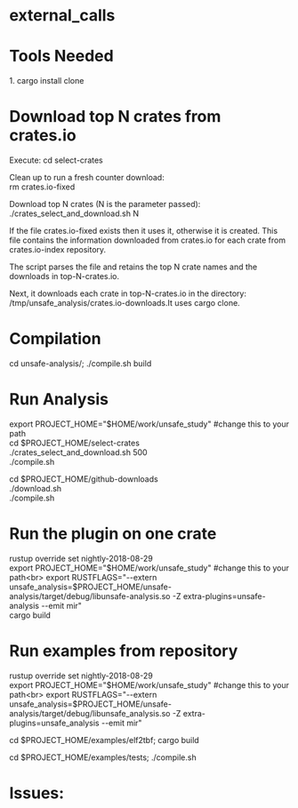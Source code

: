 # external_calls

<h1>Tools Needed</h1>
1. cargo install clone

<h1>Download top N crates from crates.io</h1>

Execute: cd select-crates

Clean up to run a fresh counter download:<br> rm crates.io-fixed

Download top N crates (N is the parameter passed): <br>
./crates_select_and_download.sh N

If the file crates.io-fixed exists then it uses it, otherwise it is
created. This file contains the information downloaded from crates.io
for each crate from crates.io-index repository.

The script parses the file and retains the top N crate names and the
downloads in top-N-crates.io.

Next, it downloads each crate in top-N-crates.io in the directory:
/tmp/unsafe_analysis/crates.io-downloads.It uses cargo clone.

<h1>Compilation</h1>

cd unsafe-analysis/; ./compile.sh build <br>

<h1>Run Analysis</h1>
export PROJECT_HOME="$HOME/work/unsafe_study" #change this to your path<br>
cd $PROJECT_HOME/select-crates<br>
./crates_select_and_download.sh 500<br>
./compile.sh<br>

cd $PROJECT_HOME/github-downloads<br>
./download.sh<br>
./compile.sh<br>

<h1>Run the plugin on one crate</h1>

rustup override set nightly-2018-08-29<br>
export PROJECT_HOME="$HOME/work/unsafe_study" #change this to your path<br>
export RUSTFLAGS="--extern unsafe_analysis=$PROJECT_HOME/unsafe-analysis/target/debug/libunsafe-analysis.so -Z extra-plugins=unsafe-analysis --emit mir"<br>
cargo build

<h1>Run examples from repository</h1>

rustup override set nightly-2018-08-29<br>
export PROJECT_HOME="$HOME/work/unsafe_study" #change this to your path<br>
export RUSTFLAGS="--extern unsafe_analysis=$PROJECT_HOME/unsafe-analysis/target/debug/libunsafe_analysis.so -Z extra-plugins=unsafe_analysis --emit mir"<br>

cd $PROJECT_HOME/examples/elf2tbf; cargo build

cd $PROJECT_HOME/examples/tests; ./compile.sh

<h1>Issues:</h1> 